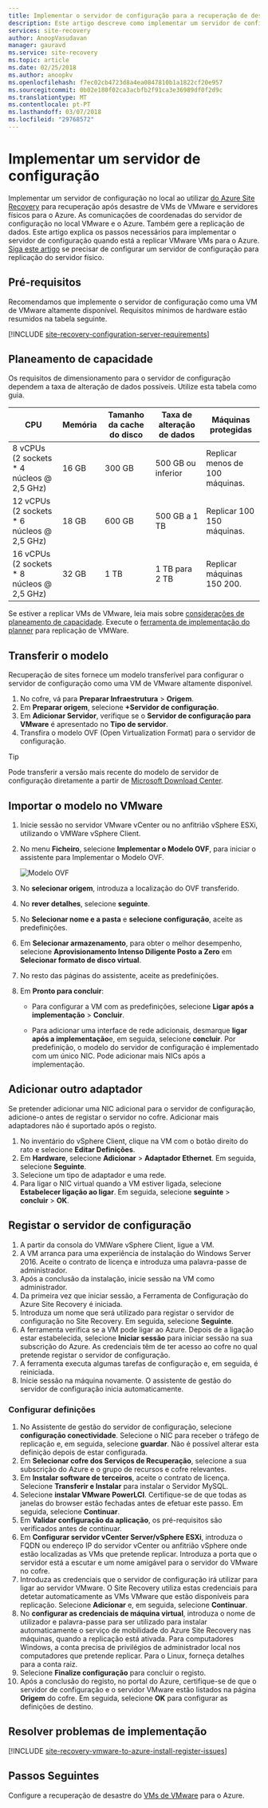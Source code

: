 ```yaml
---
title: Implementar o servidor de configuração para a recuperação de desastre do VMware com o Azure Site Recovery | Microsoft Docs
description: Este artigo descreve como implementar um servidor de configuração para a recuperação de desastre do VMware com o Azure Site Recovery
services: site-recovery
author: AnoopVasudavan
manager: gauravd
ms.service: site-recovery
ms.topic: article
ms.date: 02/25/2018
ms.author: anoopkv
ms.openlocfilehash: f7ec02cb4723d8a4ea0847810b1a1822cf20e957
ms.sourcegitcommit: 0b02e180f02ca3acbfb2f91ca3e36989df0f2d9c
ms.translationtype: MT
ms.contentlocale: pt-PT
ms.lasthandoff: 03/07/2018
ms.locfileid: "29768572"
---
```

# <a name="deploy-a-configuration-server"></a>Implementar um servidor de configuração

Implementar um servidor de configuração no local ao utilizar [do Azure Site Recovery](site-recovery-overview.md) para recuperação após desastre de VMs de VMware e servidores físicos para o Azure. As comunicações de coordenadas do servidor de configuração no local VMware e o Azure. Também gere a replicação de dados. Este artigo explica os passos necessários para implementar o servidor de configuração quando está a replicar VMware VMs para o Azure. [Siga este artigo](site-recovery-set-up-physical-to-azure.md) se precisar de configurar um servidor de configuração para replicação do servidor físico.

## <a name="prerequisites"></a>Pré-requisitos

Recomendamos que implemente o servidor de configuração como uma VM de VMware altamente disponível. Requisitos mínimos de hardware estão resumidos na tabela seguinte.

[!INCLUDE [site-recovery-configuration-server-requirements](../../includes/site-recovery-configuration-and-scaleout-process-server-requirements.md)]




## <a name="capacity-planning"></a>Planeamento de capacidade

Os requisitos de dimensionamento para o servidor de configuração dependem a taxa de alteração de dados possíveis. Utilize esta tabela como guia.

| **CPU** | **Memória** | **Tamanho da cache do disco** | **Taxa de alteração de dados** | **Máquinas protegidas** |
| --- | --- | --- | --- | --- |
| 8 vCPUs (2 sockets * 4 núcleos @ 2,5 GHz) |16 GB |300 GB |500 GB ou inferior |Replicar menos de 100 máquinas. |
| 12 vCPUs (2 sockets * 6 núcleos @ 2,5 GHz) |18 GB |600 GB |500 GB a 1 TB |Replicar 100 150 máquinas. |
| 16 vCPUs (2 sockets * 8 núcleos @ 2,5 GHz) |32 GB |1 TB |1 TB para 2 TB |Replicar máquinas 150 200. |


Se estiver a replicar VMs de VMware, leia mais sobre [considerações de planeamento de capacidade](/site-recovery-plan-capacity-vmware.md). Execute o [ferramenta de implementação do planner](site-recovery-deployment-planner.md) para replicação de VMWare.



## <a name="download-the-template"></a>Transferir o modelo

Recuperação de sites fornece um modelo transferível para configurar o servidor de configuração como uma VM de VMware altamente disponível. 

1. No cofre, vá para **Preparar Infraestrutura** > **Origem**.
2. Em **Preparar origem**, selecione **+Servidor de configuração**.
3. Em **Adicionar Servidor**, verifique se o **Servidor de configuração para VMware** é apresentado no **Tipo de servidor**.
4. Transfira o modelo OVF (Open Virtualization Format) para o servidor de configuração.

  > [!TIP]
  Pode transferir a versão mais recente do modelo de servidor de configuração diretamente a partir de [Microsoft Download Center](https://aka.ms/asrconfigurationserver).


## <a name="import-the-template-in-vmware"></a>Importar o modelo no VMware


1. Inicie sessão no servidor VMware vCenter ou no anfitrião vSphere ESXi, utilizando o VMWare vSphere Client.
2. No menu **Ficheiro**, selecione **Implementar o Modelo OVF**, para iniciar o assistente para Implementar o Modelo OVF.

     ![Modelo OVF](./media/tutorial-vmware-to-azure/vcenter-wizard.png)

3. No **selecionar origem**, introduza a localização do OVF transferido.
4. No **rever detalhes**, selecione **seguinte**.
5. No **Selecionar nome e a pasta** e **selecione configuração**, aceite as predefinições.
6. Em **Selecionar armazenamento**, para obter o melhor desempenho, selecione **Aprovisionamento Intenso Diligente Posto a Zero** em **Selecionar formato de disco virtual**.
4. No resto das páginas do assistente, aceite as predefinições.
5. Em **Pronto para concluir**:

    * Para configurar a VM com as predefinições, selecione **Ligar após a implementação** > **Concluir**.

    * Para adicionar uma interface de rede adicionais, desmarque **ligar após a implementação**e, em seguida, selecione **concluir**. Por predefinição, o modelo do servidor de configuração é implementado com um único NIC. Pode adicionar mais NICs após a implementação.


## <a name="add-an-additional-adapter"></a>Adicionar outro adaptador

Se pretender adicionar uma NIC adicional para o servidor de configuração, adicione-o antes de registar o servidor no cofre. Adicionar mais adaptadores não é suportado após o registo.

1. No inventário do vSphere Client, clique na VM com o botão direito do rato e selecione **Editar Definições**.
2. Em **Hardware**, selecione **Adicionar** > **Adaptador Ethernet**. Em seguida, selecione **Seguinte**.
3. Selecione um tipo de adaptador e uma rede. 
4. Para ligar o NIC virtual quando a VM estiver ligada, selecione **Estabelecer ligação ao ligar**. Em seguida, selecione **seguinte** > **concluir** > **OK**.
 

## <a name="register-the-configuration-server"></a>Registar o servidor de configuração 

1. A partir da consola do VMWare vSphere Client, ligue a VM.
2. A VM arranca para uma experiência de instalação do Windows Server 2016. Aceite o contrato de licença e introduza uma palavra-passe de administrador.
3. Após a conclusão da instalação, inicie sessão na VM como administrador.
4. Da primeira vez que iniciar sessão, a Ferramenta de Configuração do Azure Site Recovery é iniciada.
5. Introduza um nome que será utilizado para registar o servidor de configuração no Site Recovery. Em seguida, selecione **Seguinte**.
6. A ferramenta verifica se a VM pode ligar ao Azure. Depois de a ligação estar estabelecida, selecione **Iniciar sessão** para iniciar sessão na sua subscrição do Azure. As credenciais têm de ter acesso ao cofre no qual pretende registar o servidor de configuração.
7. A ferramenta executa algumas tarefas de configuração e, em seguida, é reiniciada.
8. Inicie sessão na máquina novamente. O assistente de gestão do servidor de configuração inicia automaticamente.

### <a name="configure-settings"></a>Configurar definições

1. No Assistente de gestão do servidor de configuração, selecione **configuração conectividade**. Selecione o NIC para receber o tráfego de replicação e, em seguida, selecione **guardar**. Não é possível alterar esta definição depois de estar configurada.
2. Em **Selecionar cofre dos Serviços de Recuperação**, selecione a sua subscrição do Azure e o grupo de recursos e cofre relevantes.
3. Em **Instalar software de terceiros**, aceite o contrato de licença. Selecione **Transferir e Instalar** para instalar o Servidor MySQL.
4. Selecione **instalar VMware PowerLCI**. Certifique-se de que todas as janelas do browser estão fechadas antes de efetuar este passo. Em seguida, selecione **Continuar**.
5. Em **Validar configuração da aplicação**, os pré-requisitos são verificados antes de continuar.
6. Em **Configurar servidor vCenter Server/vSphere ESXi**, introduza o FQDN ou endereço IP do servidor vCenter ou anfitrião vSphere onde estão localizadas as VMs que pretende replicar. Introduza a porta que o servidor está a escutar e um nome amigável para o servidor do VMware no cofre.
7. Introduza as credenciais que o servidor de configuração irá utilizar para ligar ao servidor VMware. O Site Recovery utiliza estas credenciais para detetar automaticamente as VMs VMware que estão disponíveis para replicação. Selecione **Adicionar** e, em seguida, selecione **Continuar**.
8. No **configurar as credenciais de máquina virtual**, introduza o nome de utilizador e palavra-passe para ser utilizado para instalar automaticamente o serviço de mobilidade do Azure Site Recovery nas máquinas, quando a replicação está ativada. Para computadores Windows, a conta precisa de privilégios de administrador local nos computadores que pretende replicar. Para o Linux, forneça detalhes para a conta raiz.
9. Selecione **Finalize configuração** para concluir o registo. 
10. Após a conclusão do registo, no portal do Azure, certifique-se de que o servidor de configuração e o servidor VMware estão listados na página **Origem** do cofre. Em seguida, selecione **OK** para configurar as definições de destino.


## <a name="troubleshoot-deployment-issues"></a>Resolver problemas de implementação

[!INCLUDE [site-recovery-vmware-to-azure-install-register-issues](../../includes/site-recovery-vmware-to-azure-install-register-issues.md)]



## <a name="next-steps"></a>Passos Seguintes

Configure a recuperação de desastre do [VMs de VMware](tutorial-vmware-to-azure.md) para o Azure.
